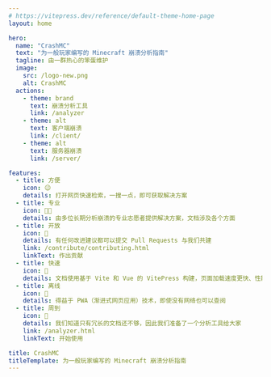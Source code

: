 ```yaml
---
# https://vitepress.dev/reference/default-theme-home-page
layout: home

hero:
  name: "CrashMC"
  text: "为一般玩家编写的 Minecraft 崩溃分析指南"
  tagline: 由一群热心的笨蛋维护
  image:
    src: /logo-new.png
    alt: CrashMC
  actions:
    - theme: brand
      text: 崩溃分析工具
      link: /analyzer
    - theme: alt
      text: 客户端崩溃
      link: /client/
    - theme: alt
      text: 服务器崩溃
      link: /server/

features:
  - title: 方便
    icon: 😉
    details: 打开网页快速检索，一搜一点，即可获取解决方案
  - title: 专业
    icon: 👨‍💻
    details: 由多位长期分析崩溃的专业志愿者提供解决方案，文档涉及各个方面
  - title: 开放
    icon: 🚪
    details: 有任何改进建议都可以提交 Pull Requests 与我们共建
    link: /contribute/contributing.html
    linkText: 作出贡献
  - title: 快速
    icon: 🚀
    details: 文档使用基于 Vite 和 Vue 的 VitePress 构建，页面加载速度更快、性能更好
  - title: 离线
    icon: 🔌
    details: 得益于 PWA（渐进式网页应用）技术，即使没有网络也可以查阅
  - title: 周到
    icon: 🫡
    details: 我们知道只有冗长的文档还不够，因此我们准备了一个分析工具给大家
    link: /analyzer.html
    linkText: 开始使用

title: CrashMC
titleTemplate: 为一般玩家编写的 Minecraft 崩溃分析指南
---
```











